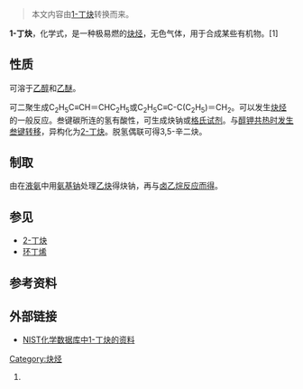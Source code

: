 > 本文内容由[1-丁炔](https://zh.wikipedia.org/wiki/1-丁炔)转换而来。


**1-丁炔**，化学式，是一种极易燃的[炔烃](../Page/炔烃.md "wikilink")，无色气体，用于合成某些有机物。\[1\]

## 性质

可溶于[乙醇](../Page/乙醇.md "wikilink")和[乙醚](../Page/乙醚.md "wikilink")。

可二聚生成C<sub>2</sub>H<sub>5</sub>C≡CH＝CHC<sub>2</sub>H<sub>5</sub>或C<sub>2</sub>H<sub>5</sub>C≡C-C(C<sub>2</sub>H<sub>5</sub>)＝CH<sub>2</sub>。可以发生[炔烃](../Page/炔烃.md "wikilink")的一般反应。叁键碳所连的氢有酸性，可生成炔钠或[格氏试剂](../Page/格氏试剂.md "wikilink")。与[醇钾共热时发生叁键转移](https://zh.wikipedia.org/wiki/醇钾 "wikilink")，异构化为[2-丁炔](../Page/2-丁炔.md "wikilink")。脱氢偶联可得3,5-辛二炔。

## 制取

由在[液氨](../Page/液氨.md "wikilink")中用[氨基钠](../Page/氨基钠.md "wikilink")处理[乙炔](../Page/乙炔.md "wikilink")得炔钠，再与[卤乙烷反应而得](https://zh.wikipedia.org/wiki/卤乙烷 "wikilink")。

## 参见

  - [2-丁炔](../Page/2-丁炔.md "wikilink")
  - [环丁烯](../Page/环丁烯.md "wikilink")

## 参考资料

## 外部链接

  - [NIST化学数据库中1-丁炔的资料](http://webbook.nist.gov/cgi/cbook.cgi?ID=C107006)

[Category:炔烃](https://zh.wikipedia.org/wiki/Category:炔烃 "wikilink")

1.